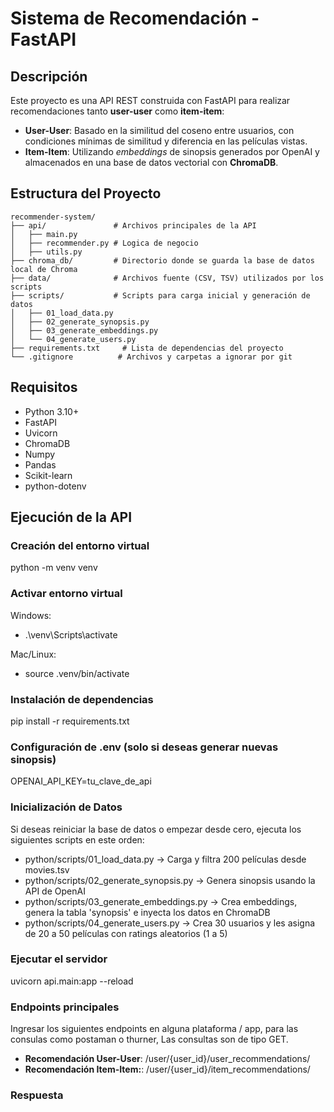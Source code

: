 # Sistema de Recomendación - FastAPI

## Descripción

Este proyecto es una API REST construida con FastAPI para realizar recomendaciones tanto **user-user** como **item-item**:

- **User-User**: Basado en la similitud del coseno entre usuarios, con condiciones mínimas de similitud y diferencia en las películas vistas.
- **Item-Item**: Utilizando _embeddings_ de sinopsis generados por OpenAI y almacenados en una base de datos vectorial con **ChromaDB**.

## Estructura del Proyecto

```plaintext
recommender-system/
├── api/               # Archivos principales de la API
│   ├── main.py
│   ├── recommender.py # Logica de negocio
│   ├── utils.py
├── chroma_db/         # Directorio donde se guarda la base de datos local de Chroma
├── data/              # Archivos fuente (CSV, TSV) utilizados por los scripts
├── scripts/           # Scripts para carga inicial y generación de datos
│   ├── 01_load_data.py
│   ├── 02_generate_synopsis.py
│   ├── 03_generate_embeddings.py
│   └── 04_generate_users.py
├── requirements.txt     # Lista de dependencias del proyecto
└── .gitignore          # Archivos y carpetas a ignorar por git
```

## Requisitos

- Python 3.10+
- FastAPI
- Uvicorn
- ChromaDB
- Numpy
- Pandas
- Scikit-learn
- python-dotenv

## Ejecución de la API

### Creación del entorno virtual

python -m venv venv

### Activar entorno virtual

Windows:

- .\venv\Scripts\activate

Mac/Linux:

- source .venv/bin/activate

### Instalación de dependencias

pip install -r requirements.txt

### Configuración de .env (solo si deseas generar nuevas sinopsis)

OPENAI_API_KEY=tu_clave_de_api

### Inicialización de Datos

Si deseas reiniciar la base de datos o empezar desde cero, ejecuta los siguientes scripts en este orden:

- python/scripts/01_load_data.py -> Carga y filtra 200 películas desde movies.tsv
- python/scripts/02_generate_synopsis.py -> Genera sinopsis usando la API de OpenAI
- python/scripts/03_generate_embeddings.py -> Crea embeddings, genera la tabla 'synopsis' e inyecta los datos en ChromaDB
- python/scripts/04_generate_users.py -> Crea 30 usuarios y les asigna de 20 a 50 películas con ratings aleatorios (1 a 5)

### Ejecutar el servidor

uvicorn api.main:app --reload

### Endpoints principales

Ingresar los siguientes endpoints en alguna plataforma / app, para las consulas como postaman o thurner, Las consultas son de tipo GET.

- **Recomendación User-User**: /user/{user_id}/user_recommendations/
- **Recomendación Item-Item:**: /user/{user_id}/item_recommendations/

### Respuesta
